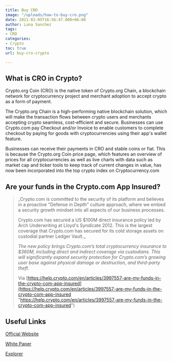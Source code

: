 ```yaml
---
title: Buy CRO
image: "/uploads/how-to-buy-cro.png"
date: 2021-02-05T16:56:47.000+06:00
author: Luna Sanchez
tags:
- CRO
categories:
- Crypto
toc: true
url: buy-cro-crypto

---
```

## What is CRO in Crypto?

Crypto.org Coin (CRO) is the native token of Crypto.org Chain, a blockchain network for cryptocurrency project and merchant adoption to accept crypto as a form of payment.

The Crypto.org Chain is a high-performing native blockchain solution, which will make the transaction flows between crypto users and merchants accepting crypto seamless, cost-efficient and secure. Businesses can use Crypto.com pay Checkout and/or Invoice to enable customers to complete checkout by paying for goods with cryptocurrencies using their app's wallet feature.

Businesses can receive their payments in CRO and stable coins or fiat. This is because the Crypto.org Coin price page, which features an overview of prices for all cryptocurrencies as well as live charts with data such as market cap and ticker tools to keep track of current changes in value, has now been incorporated into the top crypto index on Cryptocurrency.com

## Are your funds in the Crypto.com App Insured?

> _Crypto.com is committed to the security of its platform and believes in a proactive "Defense in Depth" culture approach, where we embed a security growth mindset into all aspects of our business processes.  
>    
> Crypto.com has secured a US $100M direct insurance policy led by Arch Underwriting at Lloyd's Syndicate 2012. This is the largest coverage that Crypto.com has secured for its cold storage assets on custodial partner Ledger Vault._
>
> _The new policy brings Crypto.com’s total cryptocurrency insurance to $360M, including direct and indirect coverage via custodians. This will significantly expand security protection for Crypto.com’s growing user base against physical damage or destruction, and third-party theft._
>
> Via [https://help.crypto.com/en/articles/3997557-are-my-funds-in-the-crypto-com-app-insured](https://help.crypto.com/en/articles/3997557-are-my-funds-in-the-crypto-com-app-insured "https://help.crypto.com/en/articles/3997557-are-my-funds-in-the-crypto-com-app-insured")

## Useful Links

[Official Website](https://www.crypto.com/en/chain)

[White Paper](https://chain.crypto.com/chain_whitepaper.pdf)

[Explorer](https://chain.crypto.com/explorer)